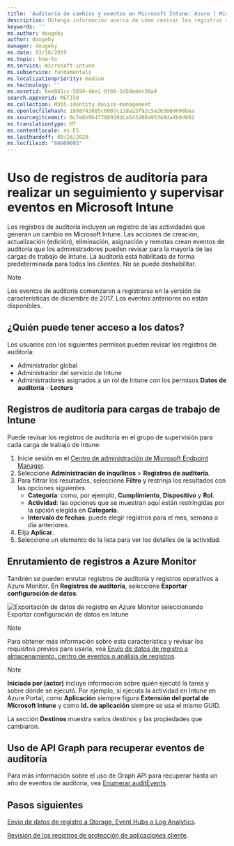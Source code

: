```yaml
---
title: 'Auditoría de cambios y eventos en Microsoft Intune: Azure | Microsoft Docs'
description: Obtenga información acerca de cómo revisar los registros de auditoría que registran las actividades de Microsoft Intune.
keywords: ''
ms.author: dougeby
author: dougeby
manager: dougeby
ms.date: 03/18/2019
ms.topic: how-to
ms.service: microsoft-intune
ms.subservice: fundamentals
ms.localizationpriority: medium
ms.technology: ''
ms.assetid: 6ee841cc-5694-4ba1-8f66-1d58edec30a4
search.appverid: MET150
ms.collection: M365-identity-device-management
ms.openlocfilehash: 1808743685c6907c11da23f92c5e263860098bea
ms.sourcegitcommit: 0c7e6b9b47788930dca543d86a95348da4b0d902
ms.translationtype: HT
ms.contentlocale: es-ES
ms.lasthandoff: 08/26/2020
ms.locfileid: "88909693"
---
```

# <a name="use-audit-logs-to-track-and-monitor-events-in-microsoft-intune"></a>Uso de registros de auditoría para realizar un seguimiento y supervisar eventos en Microsoft Intune

Los registros de auditoría incluyen un registro de las actividades que generan un cambio en Microsoft Intune. Las acciones de creación, actualización (edición), eliminación, asignación y remotas crean eventos de auditoría que los administradores pueden revisar para la mayoría de las cargas de trabajo de Intune. La auditoría está habilitada de forma predeterminada para todos los clientes. No se puede deshabilitar.

> [!NOTE]
> Los eventos de auditoría comenzaron a registrarse en la versión de características de diciembre de 2017. Los eventos anteriores no están disponibles.

## <a name="who-can-access-the-data"></a>¿Quién puede tener acceso a los datos?

Los usuarios con los siguientes permisos pueden revisar los registros de auditoría:

- Administrador global
- Administrador del servicio de Intune
- Administradores asignados a un rol de Intune con los permisos **Datos de auditoría** - **Lectura**

## <a name="audit-logs-for-intune-workloads"></a>Registros de auditoría para cargas de trabajo de Intune

Puede revisar los registros de auditoría en el grupo de supervisión para cada carga de trabajo de Intune:

1. Inicie sesión en el [Centro de administración de Microsoft Endpoint Manager](https://go.microsoft.com/fwlink/?linkid=2109431).
2. Seleccione **Administración de inquilinos** > **Registros de auditoría**.
3. Para filtrar los resultados, seleccione **Filtro** y restrinja los resultados con las opciones siguientes.
    - **Categoría**: como, por ejemplo, **Cumplimiento**, **Dispositivo** y **Rol**.
    - **Actividad**: las opciones que se muestran aquí están restringidas por la opción elegida en **Categoría**.
    - **Intervalo de fechas**: puede elegir registros para el mes, semana o día anteriores.
4. Elija **Aplicar**.
4. Seleccione un elemento de la lista para ver los detalles de la actividad.

## <a name="route-logs-to-azure-monitor"></a>Enrutamiento de registros a Azure Monitor

También se pueden enrutar registros de auditoría y registros operativos a Azure Monitor. En **Registros de auditoría**, seleccione **Exportar configuración de datos**:

![Exportación de datos de registro en Azure Monitor seleccionando Exportar configuración de datos en Intune](./media/monitor-audit-logs/audit-logs-export-data-settings.png)

> [!NOTE]
> Para obtener más información sobre esta característica y revisar los requisitos previos para usarla, vea [Envío de datos de registro a almacenamiento, centro de eventos o análisis de registros](review-logs-using-azure-monitor.md).

> [!NOTE]
> **Iniciado por (actor)** incluye información sobre quién ejecutó la tarea y sobre dónde se ejecutó. Por ejemplo, si ejecuta la actividad en Intune en Azure Portal, como **Aplicación** siempre figura **Extensión del portal de Microsoft Intune** y como **Id. de aplicación** siempre se usa el mismo GUID.
>
> La sección **Destinos** muestra varios destinos y las propiedades que cambiaron.  

## <a name="use-graph-api-to-retrieve-audit-events"></a>Uso de API Graph para recuperar eventos de auditoría

Para más información sobre el uso de Graph API para recuperar hasta un año de eventos de auditoría, vea [Enumerar auditEvents](/graph/api/intune-auditing-auditevent-list?view=graph-rest-1.0).

## <a name="next-steps"></a>Pasos siguientes

[Envío de datos de registro a Storage, Event Hubs o Log Analytics](review-logs-using-azure-monitor.md).

[Revisión de los registros de protección de aplicaciones cliente](../apps/app-protection-policy-settings-log.md).